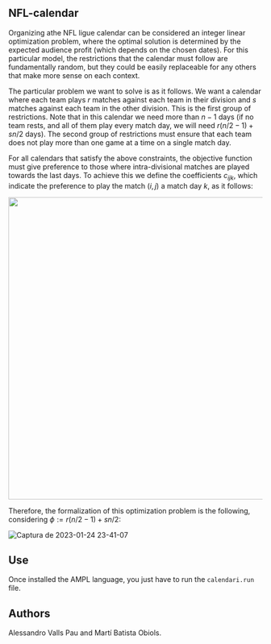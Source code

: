 ## NFL-calendar

Organizing athe NFL ligue calendar can be considered an integer linear optimization problem, where the optimal solution is determined by the expected audience profit (which depends on the chosen dates). For this particular model, the restrictions that the calendar must follow are fundamentally random, but they could be easily replaceable for any others that make more sense on each context. 

The particular problem we want to solve is as it follows. We want a calendar where each team plays $r$ matches against each team in their division and $s$ matches against each team in the other division. This is the first group of restrictions. Note that in this calendar we need more than $n − 1$ days (if
no team rests, and all of them play every match day, we will need $r(n/2 − 1) + sn/2$ days). The second group of restrictions must ensure that each team does not play more than one game at a time on a single match day.

For all calendars that satisfy the above constraints, the objective function must give preference to those where intra-divisional matches are played towards the last days. To achieve this we define the coefficients $c_{ijk}$, which indicate the preference to play the match $(i, j)$ a match day $k$, as it follows:

<p align="center">
  <img src="https://user-images.githubusercontent.com/71564709/214436005-e43ffcbe-728e-435a-b4f8-6da31b878918.png" width="600">
</p>  
  
Therefore, the formalization of this optimization problem is the following, considering $\phi := r(n/2 − 1) + sn/2$:

![Captura de 2023-01-24 23-41-07](https://user-images.githubusercontent.com/71564709/214437255-065050a0-c016-4070-9335-9a15a8a6a583.png)

## Use

Once installed the AMPL language, you just have to run the ```calendari.run``` file.

## Authors

Alessandro Valls Pau and Martí Batista Obiols.
